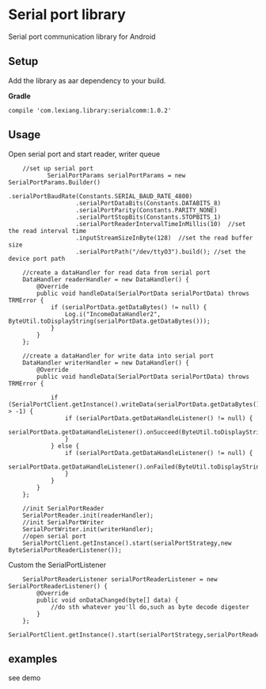 Serial port library
===================
Serial port communication library for Android

## Setup
Add the library as aar dependency to your build.

**Gradle**

    compile 'com.lexiang.library:serialcomm:1.0.2'

## Usage

Open serial port and start reader, writer queue

        //set up serial port
               SerialPortParams serialPortParams = new SerialPortParams.Builder()
                       .serialPortBaudRate(Constants.SERIAL_BAUD_RATE_4800)
                       .serialPortDataBits(Constants.DATABITS_8)
                       .serialPortParity(Constants.PARITY_NONE)
                       .serialPortStopBits(Constants.STOPBITS_1)
                       .serialPortReaderIntervalTimeInMillis(10)  //set the read interval time
                       .inputStreamSizeInByte(128)  //set the read buffer size
                       .serialPortPath("/dev/ttyO3").build(); //set the device port path

        //create a dataHandler for read data from serial port
        DataHandler readerHandler = new DataHandler() {
            @Override
            public void handleData(SerialPortData serialPortData) throws TRMError {
                if (serialPortData.getDataBytes() != null) {
                    Log.i("IncomeDataHandler2", ByteUtil.toDisplayString(serialPortData.getDataBytes()));
                }
            }
        };

        //create a dataHandler for write data into serial port
        DataHandler writerHandler = new DataHandler() {
            @Override
            public void handleData(SerialPortData serialPortData) throws TRMError {

                if (SerialPortClient.getInstance().writeData(serialPortData.getDataBytes()) > -1) {
                    if (serialPortData.getDataHandleListener() != null) {
                        serialPortData.getDataHandleListener().onSucceed(ByteUtil.toDisplayString(serialPortData.getDataBytes()));
                    }
                } else {
                    if (serialPortData.getDataHandleListener() != null) {
                        serialPortData.getDataHandleListener().onFailed(ByteUtil.toDisplayString(serialPortData.getDataBytes()));
                    }
                }
            }
        };

        //init SerialPortReader
        SerialPortReader.init(readerHandler);
        //init SerialPortWriter
        SerialPortWriter.init(writerHandler);
        //open serial port
        SerialPortClient.getInstance().start(serialPortStrategy,new ByteSerialPortReaderListener());

Custom the SerialPortListener

        SerialPortReaderListener serialPortReaderListener = new SerialPortReaderListener() {
            @Override
            public void onDataChanged(byte[] data) {
                //do sth whatever you'll do,such as byte decode digester
            }
        };
       SerialPortClient.getInstance().start(serialPortStrategy,serialPortReaderListener);


## examples
see demo
